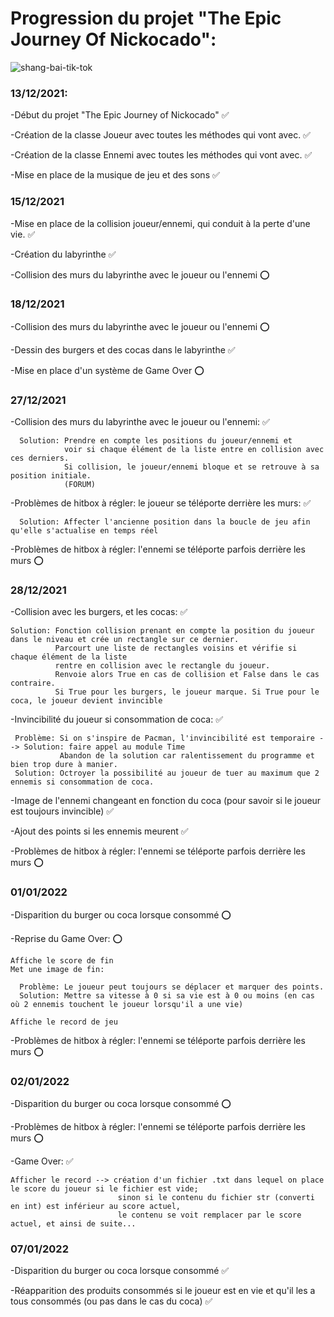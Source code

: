 # Progression du projet "The Epic Journey Of Nickocado":
![shang-bai-tik-tok](https://user-images.githubusercontent.com/90514084/147883984-15281970-8ee2-4591-aaaf-4a575d3c9c84.gif)


### 13/12/2021:

  -Début du projet "The Epic Journey of Nickocado" ✅
  
  -Création de la classe Joueur avec toutes les méthodes qui vont avec. ✅
  
  -Création de la classe Ennemi avec toutes les méthodes qui vont avec. ✅
  
  -Mise en place de la musique de jeu et des sons ✅
  
 
### 15/12/2021 

  -Mise en place de la collision joueur/ennemi, qui conduit à la perte d'une vie. ✅
  
  -Création du labyrinthe ✅
  
  -Collision des murs du labyrinthe avec le joueur ou l'ennemi ⭕
  
  
### 18/12/2021

  -Collision des murs du labyrinthe avec le joueur ou l'ennemi ⭕
  
  -Dessin des burgers et des cocas dans le labyrinthe ✅
  
  -Mise en place d'un système de Game Over ⭕
    
    
### 27/12/2021

  -Collision des murs du labyrinthe avec le joueur ou l'ennemi: ✅
  
      Solution: Prendre en compte les positions du joueur/ennemi et 
                voir si chaque élément de la liste entre en collision avec ces derniers. 
                Si collision, le joueur/ennemi bloque et se retrouve à sa position initiale.
                (FORUM)
       
  -Problèmes de hitbox à régler: le joueur se téléporte derrière les murs: ✅
  
      Solution: Affecter l'ancienne position dans la boucle de jeu afin qu'elle s'actualise en temps réel
      
  -Problèmes de hitbox à régler: l'ennemi se téléporte parfois derrière les murs ⭕
     
     
### 28/12/2021

  -Collision avec les burgers, et les cocas: ✅
  
    Solution: Fonction collision prenant en compte la position du joueur dans le niveau et crée un rectangle sur ce dernier.
              Parcourt une liste de rectangles voisins et vérifie si chaque élément de la liste 
              rentre en collision avec le rectangle du joueur.
              Renvoie alors True en cas de collision et False dans le cas contraire.
              Si True pour les burgers, le joueur marque. Si True pour le coca, le joueur devient invincible
               
  -Invincibilité du joueur si consommation de coca: ✅
  
     Problème: Si on s'inspire de Pacman, l'invincibilité est temporaire --> Solution: faire appel au module Time
               Abandon de la solution car ralentissement du programme et bien trop dure à manier.
     Solution: Octroyer la possibilité au joueur de tuer au maximum que 2 ennemis si consommation de coca.
        
  -Image de l'ennemi changeant en fonction du coca (pour savoir si le joueur est toujours invincible) ✅
  
  -Ajout des points si les ennemis meurent ✅
  
  -Problèmes de hitbox à régler: l'ennemi se téléporte parfois derrière les murs ⭕
  
  
### 01/01/2022 

  -Disparition du burger ou coca lorsque consommé ⭕
  
  -Reprise du Game Over: ⭕
  
    Affiche le score de fin
    Met une image de fin:
    
      Problème: Le joueur peut toujours se déplacer et marquer des points.
      Solution: Mettre sa vitesse à 0 si sa vie est à 0 ou moins (en cas où 2 ennemis touchent le joueur lorsqu'il a une vie)
      
    Affiche le record de jeu
 
 -Problèmes de hitbox à régler: l'ennemi se téléporte parfois derrière les murs ⭕
 
 
### 02/01/2022

  -Disparition du burger ou coca lorsque consommé ⭕
  
  -Problèmes de hitbox à régler: l'ennemi se téléporte parfois derrière les murs ⭕
  
  -Game Over: ✅
  
    Afficher le record --> création d'un fichier .txt dans lequel on place le score du joueur si le fichier est vide; 
                            sinon si le contenu du fichier str (converti en int) est inférieur au score actuel, 
                            le contenu se voit remplacer par le score actuel, et ainsi de suite...
                            
### 07/01/2022
    
  -Disparition du burger ou coca lorsque consommé ✅
  
  -Réapparition des produits consommés si le joueur est en vie et qu'il les a tous consommés (ou pas dans le cas du coca) ✅
